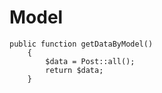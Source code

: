 # Model

```
public function getDataByModel()
    {
        $data = Post::all();
        return $data;
    }
```
